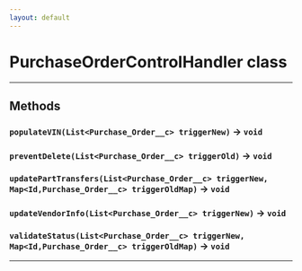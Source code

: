 ```yaml
---
layout: default
---
```

# PurchaseOrderControlHandler class
---
## Methods
### `populateVIN(List<Purchase_Order__c> triggerNew)` → `void`
### `preventDelete(List<Purchase_Order__c> triggerOld)` → `void`
### `updatePartTransfers(List<Purchase_Order__c> triggerNew, Map<Id,Purchase_Order__c> triggerOldMap)` → `void`
### `updateVendorInfo(List<Purchase_Order__c> triggerNew)` → `void`
### `validateStatus(List<Purchase_Order__c> triggerNew, Map<Id,Purchase_Order__c> triggerOldMap)` → `void`
---
